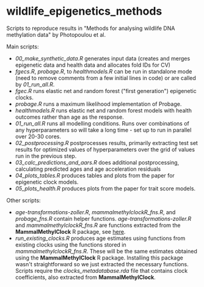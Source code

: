 # wildlife_epigenetics_methods

Scripts to reproduce results in "Methods for analysing wildlife DNA methylation data" by Photopoulou et al.

Main scripts: 

<!--- *00_data_prep.R* generates input data (mainly merges epigenetic data and health data and allocates fold IDs for CV) -->
- *00_make_synthetic_data.R* generates input data (creates and merges epigenetic data and health data and allocates fold IDs for CV) 
- *fgecs.R*, *probage.R*, to *healthmodels.R* can be run in standalone mode (need to remove comments from a few initial lines in code) or are called by *01_run_all.R*.
- *fgec.R* runs elastic net and random forest ("first generation") epigenetic clocks.
- *probage.R* runs a maximum likelihood implementation of Probage.
- *healthmodels.R* runs elastic net and random forest models with health outcomes rather than age as the response.
- *01_run_all.R* runs all modelling conditions. Runs over combinations of any hyperparameters so will take a long time - set up to run in parallel over 20-30 cores.
- *02_postprocessing.R* postprocesses results, primarily extracting test set results for optimized values of hyperparameters over the grid of values run in the previous step.
- *03_calc_predictions_and_aars.R* does additional postprocessing, calculating predicted ages and age acceleration residuals
- *04_plots_tables.R* produces tables and plots from the paper for epigenetic clock models.
- *05_plots_health.R* produces plots from the paper for trait score models.

Other scripts:

- *age-transformations-zoller.R*, *mammalmethylclockR_fns.R*, and *probage_fns.R* contain helper functions. *age-transformations-zoller.R* and *mammalmethylclockR_fns.R* are functions extracted from the **MammalMethylClock** R package, see [here](https://github.com/jazoller96/mammalian-methyl-clocks/tree/main/MammalMethylClock-Package).
- *run_existing_clocks.R* produces age estimates using functions from existing clocks using the functions stored in *mammalmethylclockR_fns.R*. These will be the same estimates obtained using the **MammalMethylClock** R package. Installing this package wasn't straightforward so we just extracted the necessary functions. Scripts require the *clocks_metadatabase.rda* file that contains clock coefficients, also extracted from **MammalMethylClock**.

